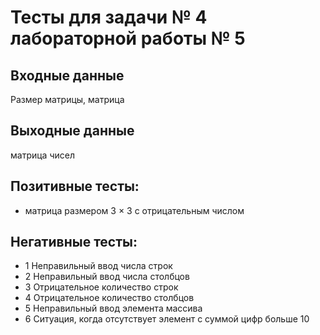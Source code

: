 # Тесты для задачи № 4 лабораторной работы № 5

## Входные данные
Размер матрицы, матрица

## Выходные данные
матрица чисел

## Позитивные тесты:
- матрица размером 3 × 3 с отрицательным числом

## Негативные тесты:
- 1 Неправильный ввод числа строк
- 2 Неправильный ввод числа столбцов
- 3 Отрицательное количество строк
- 4 Отрицательное количество столбцов
- 5 Неправильный ввод элемента массива
- 6 Ситуация, когда отсутствует элемент с суммой цифр больше 10
